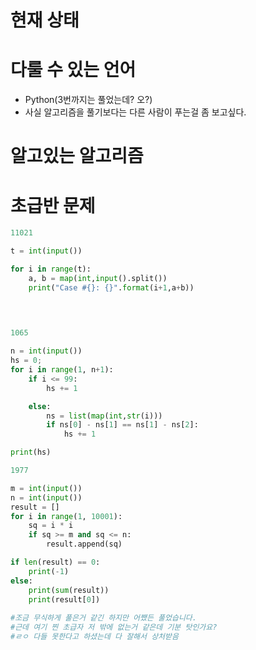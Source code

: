 # 현재 상태



# 다룰 수 있는 언어



* Python(3번까지는 풀었는데? 오?)
* 사실 알고리즘을 풀기보다는 다른 사람이 푸는걸 좀 보고싶다.



# 알고있는 알고리즘







# 초급반 문제



```python
11021

t = int(input())

for i in range(t):
    a, b = map(int,input().split())
    print("Case #{}: {}".format(i+1,a+b))

    
    
```



```python
1065

n = int(input())
hs = 0;
for i in range(1, n+1):
    if i <= 99:
        hs += 1

    else:
        ns = list(map(int,str(i)))
        if ns[0] - ns[1] == ns[1] - ns[2]:
            hs += 1

print(hs)

```



```python
1977

m = int(input())
n = int(input())
result = []
for i in range(1, 10001):
    sq = i * i
    if sq >= m and sq <= n:
        result.append(sq)

if len(result) == 0:
    print(-1)
else:
    print(sum(result))
    print(result[0])
    
#조금 무식하게 풀은거 같긴 하지만 어쨌든 풀었습니다.
#근데 여기 찐 초급자 저 밖에 없는거 같은데 기분 탓인가요?
#ㄹㅇ 다들 못한다고 하셨는데 다 잘해서 상처받음 
```

